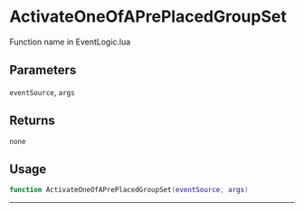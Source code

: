 # ActivateOneOfAPrePlacedGroupSet
Function name in EventLogic.lua
## Parameters
`eventSource`, `args`
## Returns
`none`
## Usage
```lua
function ActivateOneOfAPrePlacedGroupSet(eventSource, args)
```
---
